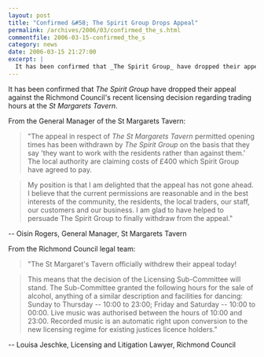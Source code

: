 ```yaml
---
layout: post
title: "Confirmed &#58; The Spirit Group Drops Appeal"
permalink: /archives/2006/03/confirmed_the_s.html
commentfile: 2006-03-15-confirmed_the_s
category: news
date: 2006-03-15 21:27:00
excerpt: |
  It has been confirmed that _The Spirit Group_ have dropped their appeal against the Richmond Council's recent licensing decision regarding trading hours at the _St Margarets Tavern_.
---
```


It has been confirmed that _The Spirit Group_ have dropped their appeal against the Richmond Council's recent licensing decision regarding trading hours at the _St Margarets Tavern_.

From the General Manager of the St Margarets Tavern:

> "The appeal in respect of _The St Margarets Tavern_ permitted opening times has been withdrawn by _The Spirit Group_ on the basis that they say 'they want to work with the residents rather than against them.' The local authority are claiming costs of £400 which Spirit Group have agreed to pay.

> My position is that I am delighted that the appeal has not gone ahead. I believe that the current permissions are reasonable and in the best interests of the community, the residents, the local traders, our staff, our customers and our business. I am glad to have helped to persuade The Spirit Group to finally withdraw from the appeal."

-- Oisin Rogers, General Manager, St Margarets Tavern

From the Richmond Council legal team:

> "The St Margaret's Tavern officially withdrew their appeal today!

> This means that the decision of the Licensing Sub-Committee will stand. The Sub-Committee granted the following hours for the sale of alcohol, anything of a similar description and facilities for dancing: Sunday to Thursday -- 10:00 to 23:00; Friday and Saturday -- 10:00 to 00:00. Live music was authorised between the hours of 10:00 and 23:00. Recorded music is an automatic right upon conversion to the new licensing regime for existing justices licence holders."

-- Louisa Jeschke, Licensing and Litigation Lawyer, Richmond Council
